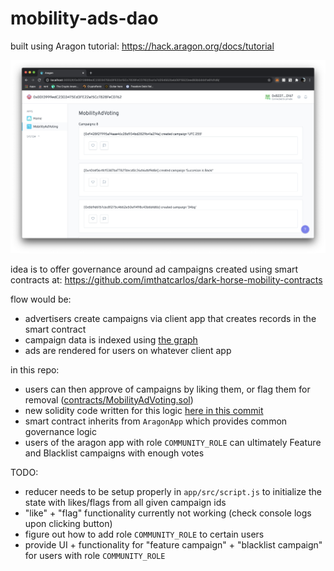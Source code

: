 # mobility-ads-dao
built using Aragon tutorial: https://hack.aragon.org/docs/tutorial

![Demo](demo.png)

idea is to offer governance around ad campaigns created using smart contracts at: https://github.com/imthatcarlos/dark-horse-mobility-contracts

flow would be:
- advertisers create campaigns via client app that creates records in the smart contract
- campaign data is indexed using [the graph](https://thegraph.com/explorer/subgraph/imthatcarlos/dark-horse-mobility-campaigns)
- ads are rendered for users on whatever client app

in this repo:
- users can then approve of campaigns by liking them, or flag them for removal ([contracts/MobilityAdVoting.sol](contracts/MobilityAdVoting.sol))
- new solidity code written for this logic [here in this commit](https://github.com/imthatcarlos/dark-horse-mobility-contracts/commit/0009a58f3dc76a0bd03965c2fb15374e21808f29)
- smart contract inherits from `AragonApp` which provides common governance logic
- users of the aragon app with role `COMMUNITY_ROLE` can ultimately Feature and Blacklist campaigns with enough votes

TODO:
- reducer needs to be setup properly in `app/src/script.js` to initialize the state with likes/flags from all given campaign ids
- "like" + "flag" functionality currently not working (check console logs upon clicking button)
- figure out how to add role `COMMUNITY_ROLE` to certain users
- provide UI + functionality for "feature campaign" + "blacklist campaign" for users with role `COMMUNITY_ROLE`
